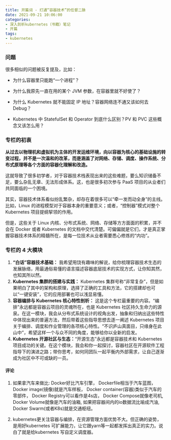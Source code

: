 ```yaml
---
title: 开篇词 - 打通“容器技术”的任督二脉
date: 2021-09-21 10:06:00
categories: 
- 深入剖析kubernetes（书籍）笔记
- 开篇
tags:
- kubernetes
---
```


### 问题

很多相似的问题被反复提及，比如：

- 为什么容器里只能跑“一个进程”？

- 为什么我原先一直在用的某个 JVM 参数，在容器里就不好使了？

- 为什么 Kubernetes 就不能固定 IP 地址？容器网络连不通又该如何去 Debug？

- Kubernetes 中 StatefulSet 和 Operator 到底什么区别？PV 和 PVC 这些概念又该怎么用？


### 专栏的初衷

**从过去以物理机和虚拟机为主体的开发运维环境，向以容器为核心的基础设施的转变过程，并不是一次温和的改革，而是涵盖了对网络、存储、调度、操作系统、分布式原理等各个方面的容器化理解和改造。**

这就导致了很多初学者，对于容器技术栈表现出来的这些难题，要么知识储备不足，要么杂乱无章、无法形成体系。这，也是很多初次参与 PaaS 项目的从业者们共同面临的一个困境。

其实，容器技术体系看似纷乱繁杂，却存在着很多可以“牵一发而动全身”的主线。比如，Linux 的进程模型对于容器本身的重要意义；或者，“控制器”模式对整个 Kubernetes 项目提纲挈领的作用。

但是，这些关于 Linux 内核、分布式系统、网络、存储等方方面面的积累，并不会在 Docker 或者 Kubernetes 的文档中交代清楚。可偏偏就是它们，才是真正掌握容器技术体系的精髓所在，是每一位技术从业者需要悉心修炼的“内功”。

### 专栏的 4 大模块

1. **“白话”容器技术基础：** 我希望用饶有趣味的解说，给你梳理容器技术生态的发展脉络，用最通俗易懂的语言描述容器底层技术的实现方式，让你知其然，也知其所以然。
2. **Kubernetes 集群的搭建与实践：** Kubernetes 集群号称“非常复杂”，但是如果明白了其中的架构和原理，选择了正确的工具和方法，它的搭建却也可以“一键安装”，它的应用部署也可以浅显易懂。
3. **容器编排与 Kubernetes 核心特性剖析：** 这是这个专栏最重要的内容。“编排”永远都是容器云项目的灵魂所在，也是 Kubernetes 社区持久生命力的源泉。在这一模块，我会从分布式系统设计的视角出发，抽象和归纳出这些特性中体现出来的普遍方法，然后带着这些指导思想去逐一阐述 Kubernetes 项目关于编排、调度和作业管理的各项核心特性。“不识庐山真面目，只缘身在此山中”，希望这样一个与众不同的角度，能够给你以全新的启发。
4. **Kubernetes 开源社区与生态：**“开源生态”永远都是容器技术和 Kubernetes 项目成功的关键。在这个模块，我会和你一起探讨，容器社区在开源软件工程指导下的演进之路；带你思考，如何同团队一起平衡内外部需求，让自己逐渐成为社区中不可或缺的一员。

#### 评论

1. 如果拿汽车来做比:
    Docker好比汽车引擎，
    Dockerfile相当于汽车蓝图，
    Docker image(镜像)就是汽车样板，
    Docker container(容器)类似于汽车的零部件，
    Docker Registry可以看作是4s店，
    Docker Compose就像老司机,
    Docker Volume就像是汽车的油箱, 如果把容器间内的io数据流比喻成汽油,
    Docker Swarm(或者K8s)就是交通枢纽。

2. kubernetes更关注容器与编排，在资源管理方面优势不大。但正确的姿势，是用好kubernetes 可扩展能力，让它跟yarn等一起都发挥出真正的实力。说白了就是给kubernetes 写自定义调度器。
